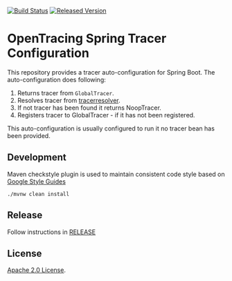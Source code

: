 [![Build Status][ci-img]][ci] [![Released Version][maven-img]][maven]

# OpenTracing Spring Tracer Configuration
This repository provides a tracer auto-configuration for Spring Boot.
The auto-configuration does following:

1. Returns tracer from `GlobalTracer`.
2. Resolves tracer from [tracerresolver](https://github.com/opentracing-contrib/java-tracerresolver).
3. If not tracer has been found it returns NoopTracer.
4. Registers tracer to GlobalTracer - if it has not been registered.

This auto-configuration is usually configured to run it no tracer bean has been provided.


## Development
Maven checkstyle plugin is used to maintain consistent code style based on [Google Style Guides](https://github.com/google/styleguide)

```shell
./mvnw clean install
```

## Release
Follow instructions in [RELEASE](RELEASE.md)

   [ci-img]: https://travis-ci.org/opentracing-contrib/ava-spring-tracer-configuration.svg?branch=master
   [ci]: https://travis-ci.org/opentracing-contrib/ava-spring-tracer-configuration
   [maven-img]: https://img.shields.io/maven-central/v/io.opentracing.contrib/java-spring-tracer-configuration.svg?maxAge=2592000
   [maven]: http://search.maven.org/#search%7Cga%7C1%7Cava-spring-tracer-configuration

## License

[Apache 2.0 License](./LICENSE).
